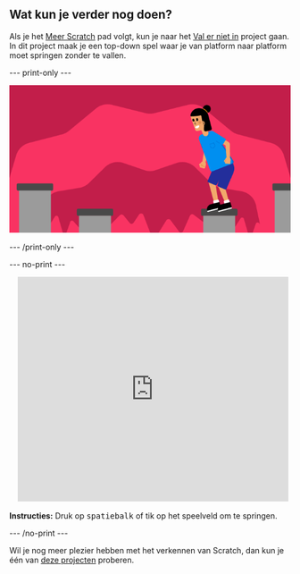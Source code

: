 ## Wat kun je verder nog doen?

Als je het [Meer Scratch](https://projects.raspberrypi.org/en/raspberrypi/more-scratch) pad volgt, kun je naar het [Val er niet in](https://projects.raspberrypi.org/en/projects/dont-fall-in) project gaan. In dit project maak je een top-down spel waar je van platform naar platform moet springen zonder te vallen.

--- print-only ---

![Val er niet in project](images/dont-fall-in-project.png)

--- /print-only ---

--- no-print ---

<div class="scratch-preview" style="margin-left: 15px;">
  <iframe allowtransparency="true" width="485" height="402" src="https://scratch.mit.edu/projects/embed/525202210/?autostart=false" frameborder="0"></iframe>
</div>

**Instructies:** Druk op <kbd>spatiebalk</kbd> of tik op het speelveld om te springen.

--- /no-print ---

Wil je nog meer plezier hebben met het verkennen van Scratch, dan kun je één van [deze projecten](https://projects.raspberrypi.org/en/projects?software%5B%5D=scratch&curriculum%5B%5D=%201) proberen.
